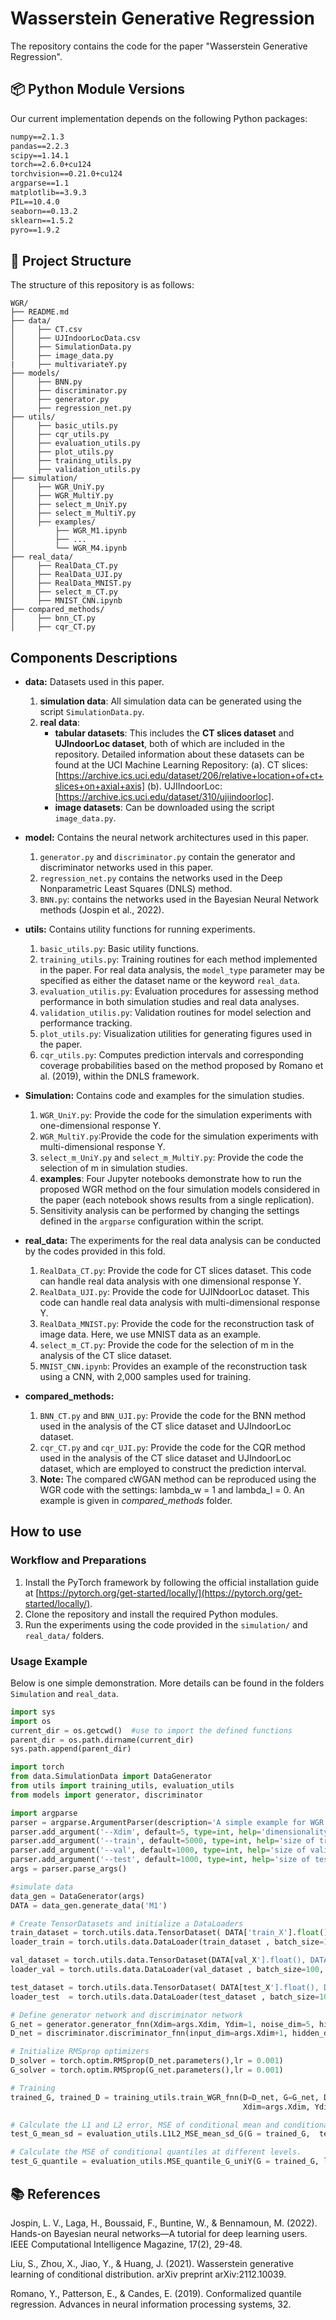 # Wasserstein Generative Regression
The repository contains the code for the paper "Wasserstein Generative Regression".


## 📦 Python Module Versions
Our current implementation depends on the following Python packages:

```txt
numpy==2.1.3
pandas==2.2.3
scipy==1.14.1
torch==2.6.0+cu124
torchvision==0.21.0+cu124
argparse==1.1  
matplotlib==3.9.3
PIL==10.4.0
seaborn==0.13.2
sklearn==1.5.2
pyro==1.9.2
```
 

## 📁 Project Structure 
The structure of this repository is as follows:
``` 
WGR/
├── README.md
├── data/
│     ├── CT.csv
│     ├── UJIndoorLocData.csv
│     ├── SimulationData.py
│     ├── image_data.py
|     ├── multivariateY.py
├── models/
│     ├── BNN.py
│     ├── discriminator.py
│     ├── generator.py
│     ├── regression_net.py
├── utils/
│     ├── basic_utils.py 
│     ├── cqr_utils.py
│     ├── evaluation_utils.py
│     ├── plot_utils.py
│     ├── training_utils.py
│     ├── validation_utils.py
├── simulation/
│     ├── WGR_UniY.py
│     ├── WGR_MultiY.py
│     ├── select_m_UniY.py
│     ├── select_m_MultiY.py
│     ├── examples/
│         ├── WGR_M1.ipynb
│         ├── ...
│         └── WGR_M4.ipynb
├── real_data/
│     ├── RealData_CT.py
│     ├── RealData_UJI.py
│     ├── RealData_MNIST.py
│     ├── select_m_CT.py
│     ├── MNIST_CNN.ipynb
├── compared_methods/
│     ├── bnn_CT.py
│     ├── cqr_CT.py
```

## Components Descriptions
- **data:** Datasets used in this paper.
  1. **simulation data**: All simulation data can be generated using the script `SimulationData.py`.  
  2. **real data**:
     - **tabular datasets**: This includes the **CT slices dataset** and **UJIndoorLoc dataset**, both of which are included in the repository. Detailed information about these datasets can be found at the UCI Machine Learning Repository:
       (a). CT slices: [https://archive.ics.uci.edu/dataset/206/relative+location+of+ct+slices+on+axial+axis]
       (b). UJIIndoorLoc: [https://archive.ics.uci.edu/dataset/310/ujiindoorloc].
     - **image datasets**: Can be downloaded using the script `image_data.py`.
- **model:**  Contains the neural network architectures used in this paper.
  1. `generator.py` and `discriminator.py` contain the generator and discriminator networks used in this paper.
  2. `regression_net.py` contains the networks used in the Deep Nonparametric Least Squares (DNLS) method.
  3. `BNN.py`: contains the networks used in the Bayesian Neural Network methods (Jospin et al., 2022).
- **utils:**  Contains utility functions for running experiments.
  1. `basic_utils.py`: Basic utility functions.
  2. `training_utils.py`: Training routines for each method implemented in the paper. For real data analysis, the `model_type` parameter may be specified as either the dataset name or the keyword `real_data`.
  3. `evaluation_utilis.py`: Evaluation procedures for assessing method performance in both simulation studies and real data analyses.  
  4. `validation_utilis.py`: Validation routines for model selection and performance tracking.  
  5. `plot_utils.py`: Visualization utilities for generating figures used in the paper.
  6. `cqr_utils.py`: Computes prediction intervals and corresponding coverage probabilities based on the method proposed by Romano et al. (2019), within the DNLS framework.
- **Simulation:** Contains code and examples for the simulation studies.  
  1. `WGR_UniY.py`: Provide the code for the simulation experiments with one-dimensional response Y.
  2. `WGR_MultiY.py`:Provide the code for the simulation experiments with multi-dimensional response Y.
  3. `select_m_UniY.py` and `select_m_MultiY.py`: Provide the code the selection of m in simulation studies.
  4. **examples**: Four Jupyter notebooks demonstrate how to run the proposed WGR method on the four simulation models considered in the paper (each notebook shows results from a single replication).
  5. Sensitivity analysis can be performed by changing the settings defined in the `argparse` configuration within the script.

- **real_data:** The experiments for the real data analysis can be conducted by the codes provided in this fold.
  1. `RealData_CT.py`: Provide the code for CT slices dataset. This code can handle real data analysis with one dimensional response Y.
  2. `RealData_UJI.py`: Provide the code for UJINdoorLoc dataset. This code can handle real data analysis with multi-dimensional response Y.
  3. `RealData_MNIST.py`: Provide the code for the reconstruction task of image data. Here, we use MNIST data as an example.
  4. `select_m_CT.py`: Provide the code for the selection of m in the analysis of the CT slice dataset.
  5. `MNIST_CNN.ipynb`: Provides an example of the reconstruction task using a CNN, with 2,000 samples used for training.
- **compared_methods:**
  1. `BNN_CT.py` and  `BNN_UJI.py`: Provide the code for the BNN method used in the analysis of the CT slice dataset and UJIndoorLoc dataset.
  2. `cqr_CT.py` and `cqr_UJI.py`: Provide the code for the CQR method used in the analysis of the CT slice dataset and UJIndoorLoc dataset, which are employed to construct the prediction interval.
  3. **Note:** The compared cWGAN method can be reproduced using the WGR code with the settings: lambda_w = 1 and lambda_l = 0. An example is given in *compared_methods* folder.

## How to use 
### Workflow and Preparations
1. Install the PyTorch framework by following the official installation guide at [https://pytorch.org/get-started/locally/](https://pytorch.org/get-started/locally/).  
2. Clone the repository and install the required Python modules.  
3. Run the experiments using the code provided in the `simulation/` and `real_data/` folders.
### Usage Example
Below is one simple demonstration. More details can be found in the folders `Simulation` and `real_data`.
```python
import sys
import os
current_dir = os.getcwd()  #use to import the defined functions
parent_dir = os.path.dirname(current_dir) 
sys.path.append(parent_dir)  

import torch
from data.SimulationData import DataGenerator
from utils import training_utils, evaluation_utils
from models import generator, discriminator

import argparse
parser = argparse.ArgumentParser(description='A simple example for WGR')
parser.add_argument('--Xdim', default=5, type=int, help='dimensionality of X')
parser.add_argument('--train', default=5000, type=int, help='size of train dataset')
parser.add_argument('--val', default=1000, type=int, help='size of validation dataset')
parser.add_argument('--test', default=1000, type=int, help='size of test dataset')
args = parser.parse_args()

#simulate data
data_gen = DataGenerator(args)
DATA = data_gen.generate_data('M1')

# Create TensorDatasets and initialize a DataLoaders
train_dataset = torch.utils.data.TensorDataset( DATA['train_X'].float(), DATA['train_Y'].float() )
loader_train = torch.utils.data.DataLoader(train_dataset , batch_size=128, shuffle=True)

val_dataset = torch.utils.data.TensorDataset(DATA[val_X'].float(), DATA[val_Y'].float() )
loader_val = torch.utils.data.DataLoader(val_dataset , batch_size=100, shuffle=True)

test_dataset = torch.utils.data.TensorDataset( DATA[test_X'].float(), DATA[test_Y'].float() )
loader_test  = torch.utils.data.DataLoader(test_dataset , batch_size=100, shuffle=True)

# Define generator network and discriminator network
G_net = generator.generator_fnn(Xdim=args.Xdim, Ydim=1, noise_dim=5, hidden_dims = [64, 32])
D_net = discriminator.discriminator_fnn(input_dim=args.Xdim+1, hidden_dims = [64, 32])

# Initialize RMSprop optimizers
D_solver = torch.optim.RMSprop(D_net.parameters(),lr = 0.001)
G_solver = torch.optim.RMSprop(G_net.parameters(),lr = 0.001)

# Training
trained_G, trained_D = training_utils.train_WGR_fnn(D=D_net, G=G_net, D_solver=D_solver, G_solver=G_solver, loader_train = loader_train, loader_val=loader_val, noise_dim=5,
                                                    Xdim=args.Xdim, Ydim=1, batch_size=128, save_path='./', device='cpu', num_epochs=200)

# Calculate the L1 and L2 error, MSE of conditional mean and conditional standard deviation on the test data  
test_G_mean_sd = evaluation_utils.L1L2_MSE_mean_sd_G(G = trained_G,  test_size = args.test, noise_dim=5,  batch_size=100, loader_dataset = loader_test )

# Calculate the MSE of conditional quantiles at different levels.
test_G_quantile = evaluation_utils.MSE_quantile_G_uniY(G = trained_G, loader_dataset = loader_test , noise_dim=5, test_size = args.test,  batch_size=100)
```
     
## 📚 References
Jospin, L. V., Laga, H., Boussaid, F., Buntine, W., & Bennamoun, M. (2022). Hands-on Bayesian neural networks—A tutorial for deep learning users. IEEE Computational Intelligence Magazine, 17(2), 29-48.

Liu, S., Zhou, X., Jiao, Y., & Huang, J. (2021). Wasserstein generative learning of conditional distribution. arXiv preprint arXiv:2112.10039.

Romano, Y., Patterson, E., & Candes, E. (2019). Conformalized quantile regression. Advances in neural information processing systems, 32.



